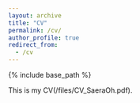 ```yaml
---
layout: archive
title: "CV"
permalink: /cv/
author_profile: true
redirect_from: 
  - /cv
---
```


{% include base_path %}

This is my CV(/files/CV_SaeraOh.pdf).
